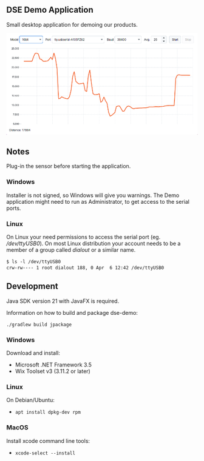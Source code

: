 DSE Demo Application
--------------------

Small desktop application for demoing our products.

![Alt text](doc/screenshot.png?raw=true "DSE Demo")


## Notes

Plug-in the sensor before starting the application.


### Windows

Installer is not signed, so Windows will give you warnings. 
The Demo application might need to run as Administrator, to get access to the serial ports.


### Linux

On Linux your need permissions to access the serial port (eg. */dev/ttyUSB0*). On most Linux distribution your account needs to be a member of a group called *dialout* or a similar name.

```shell    
$ ls -l /dev/ttyUSB0
crw-rw---- 1 root dialout 188, 0 Apr  6 12:42 /dev/ttyUSB0
```


## Development

Java SDK version 21 with JavaFX is required.

Information on how to build and package dse-demo:

```shell
./gradlew build jpackage
```

### Windows

Download and install:

- Microsoft .NET Framework 3.5
- Wix Toolset v3 (3.11.2 or later)


### Linux

On Debian/Ubuntu:

- ```apt install dpkg-dev rpm```


### MacOS

Install xcode command line tools:

- ```xcode-select --install```

